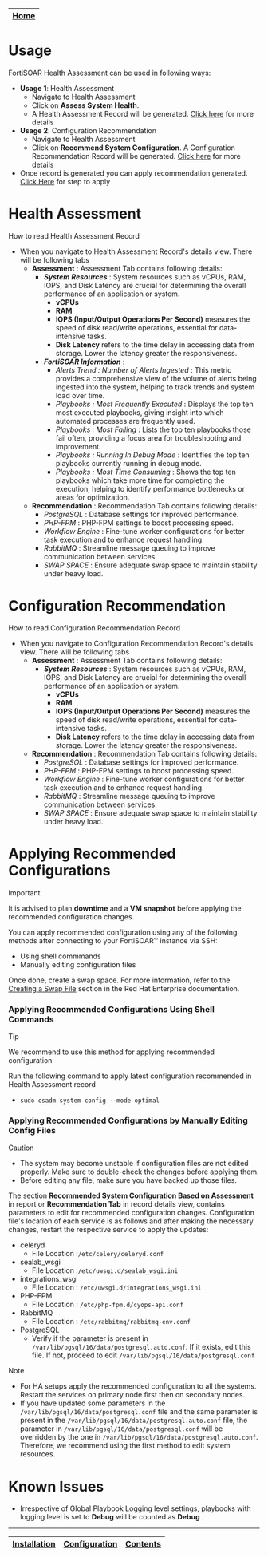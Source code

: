 | [Home](../README.md) |
|--------------------------------------------|

# Usage

FortiSOAR Health Assessment can be used in following ways:
- **Usage 1**: Health Assessment
    - Navigate to Health Assessment
    - Click on **Assess System Health**. 
    - A Health Assessment Record will be generated. [Click here](#health-assessment) for more details
- **Usage 2**: Configuration Recommendation
    - Navigate to Health Assessment
    - Click on **Recommend System Configuration**. A Configuration Recommendation Record will be generated. [Click here](#configuration-recommendation) for more details
- Once record is generated you can apply recommendation generated. [Click Here](#applying-recommended-configurations) for step to apply

# Health Assessment
How to read Health Assessment Record
- When you navigate to Health Assessment Record's details view. There will be following tabs
    - **Assessment** : Assessment Tab contains following details:
        - ***System Resources*** : System resources such as vCPUs, RAM, IOPS, and Disk Latency are crucial for determining the overall performance of an application or system.
            - **vCPUs**
            - **RAM** 
            - **IOPS (Input/Output Operations Per Second)** measures the speed of disk read/write operations, essential for data-intensive tasks.
            - **Disk Latency** refers to the time delay in accessing data from storage. Lower the latency greater the responsiveness.
        - ***FortiSOAR Information*** :
            - *Alerts Trend : Number of Alerts Ingested* : This metric provides a comprehensive view of the volume of alerts being ingested into the system, helping to track trends and system load over time.
            - *Playbooks : Most Frequently Executed* : Displays the top ten most executed playbooks, giving insight into which automated processes are frequently used.
            - *Playbooks : Most Failing* : Lists the top ten playbooks those fail often, providing a focus area for troubleshooting and improvement.
            - *Playbooks : Running In Debug Mode* : Identifies the top ten playbooks currently running in debug mode.
            - *Playbooks : Most Time Consuming* : Shows the top ten playbooks which take more time for completing the execution, helping to identify performance bottlenecks or areas for optimization.
    - **Recommendation** : Recommendation Tab contains following details:
        - *PostgreSQL* : Database settings for improved performance.
        - *PHP-FPM* :  PHP-FPM settings to boost processing speed.
        - *Workflow Engine* : Fine-tune worker configurations for better task execution and to enhance request handling.
        - *RabbitMQ* : Streamline message queuing to improve communication between services.
        - *SWAP SPACE* : Ensure adequate swap space to maintain stability under heavy load.
# Configuration Recommendation
How to read Configuration Recommendation Record
- When you navigate to Configuration Recommendation Record's details view. There will be following tabs
    - **Assessment** : Assessment Tab contains following details:
        - ***System Resources*** : System resources such as vCPUs, RAM, IOPS, and Disk Latency are crucial for determining the overall performance of an application or system.
            - **vCPUs** 
            - **RAM** 
            - **IOPS (Input/Output Operations Per Second)** measures the speed of disk read/write operations, essential for data-intensive tasks.
            - **Disk Latency** refers to the time delay in accessing data from storage. Lower the latency greater the responsiveness.
    - **Recommendation** : Recommendation Tab contains following details:
        - *PostgreSQL* : Database settings for improved performance.
        - *PHP-FPM* :  PHP-FPM settings to boost processing speed.
        - *Workflow Engine* : Fine-tune worker configurations for better task execution and to enhance request handling.
        - *RabbitMQ* : Streamline message queuing to improve communication between services.
        - *SWAP SPACE* : Ensure adequate swap space to maintain stability under heavy load.

# Applying Recommended Configurations

> [!IMPORTANT]
> It is advised to plan **downtime** and  a **VM snapshot** before applying the recommended configuration changes.

You can apply recommended configuration using any of the following methods after connecting to your FortiSOAR™ instance via SSH:
* Using shell commmands
* Manually editing configuration files

Once done, create a swap space. For more information, refer to the [Creating a Swap File](https://docs.redhat.com/en/documentation/red_hat_enterprise_linux/9/html/managing_storage_devices/getting-started-with-swap_managing-storage-devices#creating-a-swap-file_getting-started-with-swap) section in the Red Hat Enterprise documentation.

### Applying Recommended Configurations Using Shell Commands

> [!TIP]
> We recommend to use this method for applying recommended configuration 

Run the following command to apply latest configuration recommended in Health Assessment record
- `sudo csadm system config --mode optimal`

### Applying Recommended Configurations by Manually Editing Config Files

> [!CAUTION]
> - The system may become unstable if configuration files are not edited properly. Make sure to double-check the changes before applying them.
> - Before editing any file, make sure you have backed up those files.

The section **Recommended System Configuration Based on Assessment** in report or **Recommendation Tab** in record details view, contains parameters to edit for recommended configuration changes. Configuration file's location of each service is as follows and after making the necessary changes, restart the respective service to apply the updates:
- celeryd
    * File Location :`/etc/celery/celeryd.conf`
- sealab_wsgi
    * File Location :`/etc/uwsgi.d/sealab_wsgi.ini`
- integrations_wsgi
    * File Location : `/etc/uwsgi.d/integrations_wsgi.ini`
- PHP-FPM
    * File Location : `/etc/php-fpm.d/cyops-api.conf`
- RabbitMQ
    * File Location : `/etc/rabbitmq/rabbitmq-env.conf`
- PostgreSQL
    * Verify if the parameter is present in `/var/lib/pgsql/16/data/postgresql.auto.conf`. If it exists, edit this file. If not, proceed to edit `/var/lib/pgsql/16/data/postgresql.conf`



> [!NOTE]
> - For HA setups apply the recommended configuration to all the systems. Restart the services on primary node first then on secondary nodes.
> - If you have updated some parameters in the `/var/lib/pgsql/16/data/postgresql.conf` file and the same parameter is present in the `/var/lib/pgsql/16/data/postgresql.auto.conf` file, the parameter in `/var/lib/pgsql/16/data/postgresql.conf` will be overridden by the one in `/var/lib/pgsql/16/data/postgresql.auto.conf`. Therefore, we recommend using the first method to edit system resources.


# Known Issues
* Irrespective of Global Playbook Logging level settings, playbooks with logging level is set to **Debug** will be counted as **Debug** .


***

| [Installation](./setup.md#installation) | [Configuration](./setup.md#configuration) | [Contents](./contents.md) |
|-----------------------------------------|-------------------------------------------|---------------------------|

